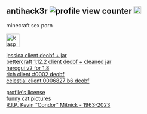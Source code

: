 ## antihack3r <img src="https://komarev.com/ghpvc/?username=rusnuker&color=420420" alt="profile view counter" title="profile view counter"/> <img height=20 src="http://www.wtfpl.net/wp-content/uploads/2012/12/wtfpl-badge-2.png" alt="wtfpl license badge" title="wtfpl license badge"/>
minecraft sex porn

<img height="35" src="https://github.com/rusnuker/rusnuker/assets/49472785/3ae21cac-d682-4227-ac90-e4526ffd2e1f" alt="kaspersky approved" title="kaspersky approved"/>


[jessica client deobf + jar](https://github.com/rusnuker/jessica-decomp)<br>
[bettercraft 1.12.2 client deobf + cleaned jar](https://github.com/rusnuker/BetterCraftSource)<br>
[herogui v2 for 1.8](https://github.com/rusnuker/HeroGUI-v2)<br>
[rich client #0002 deobf](https://github.com/rusnuker/rich-client-free-src)<br>
[celestial client 0006827 b6 deobf](https://github.com/rusnuker/celestial-premium)<br>

[profile's license](https://github.com/rusnuker/rusnuker/blob/main/LICENSE.txt)<br>
[funny cat pictures](http://funny-cats.ru/)<br>
[R.I.P. Kevin "Condor" Mitnick - 1963-2023](https://www.washingtonpost.com/obituaries/2023/07/20/kevin-mitnick-hacker-dies/)
